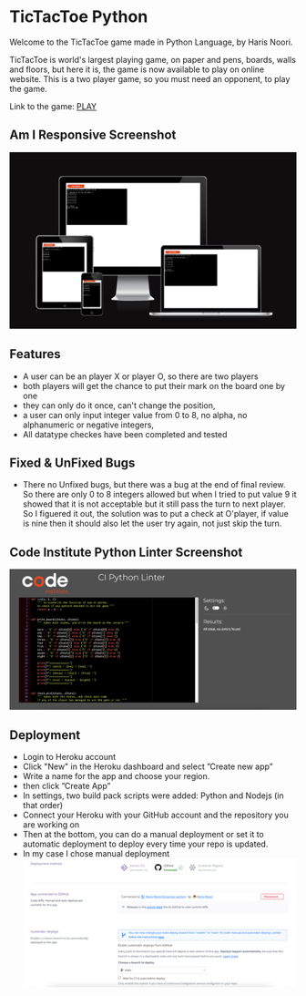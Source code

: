 # TicTacToe Python

Welcome to the TicTacToe game made in Python Language, by Haris Noori.

TicTacToe is world's largest playing game, on paper and pens, boards, walls and floors, but here it is, the game is now available to play on online website. This is a two player game, so you must need an opponent, to play the game.

Link to the game: [PLAY](https://tictactoe-python-acf2f2ecbb0f.herokuapp.com/)

## Am I Responsive Screenshot
![Responsive Mockup](https://github.com/Haris-Noori/tictactoe-python/blob/main/assets/img/AmIResponsive.png)


## Features
- A user can be an player X or player O, so there are two players
- both players will get the chance to put their mark on the board one by one
- they can only do it once, can't change the position,
- a user can only input integer value from 0 to 8, no alpha, no alphanumeric or negative integers,
- All datatype checkes have been completed and tested

## Fixed & UnFixed Bugs
- There no Unfixed bugs, but there was a bug at the end of final review. So there are only 0 to 8 integers allowed but when I tried to put value 9 it showed that it is not acceptable but it still pass the turn to next player. So I figuered it out, the solution was to put a check at O'player, if value is nine then it should also let the user try again, not just skip the turn.

## Code Institute Python Linter Screenshot
![Python Linter](https://github.com/Haris-Noori/tictactoe-python/blob/main/assets/img/CI_python_linter.png)

## Deployment
- Login to Heroku account
- Click "New" in the Heroku dashboard and select ”Create new app”
- Write a name for the app and choose your region.
- then click ”Create App”
- In settings, two build pack scripts were added: Python and Nodejs (in that order)
- Connect your Heroku with your GitHub account and the repository you are working on
- Then at the bottom, you can do a manual deployment or set it to automatic deployment to deploy every time your repo is updated.
- In my case I chose manual deployment
![Heroku Deployment](https://github.com/Haris-Noori/tictactoe-python/blob/main/assets/img/deployment.png)

  
